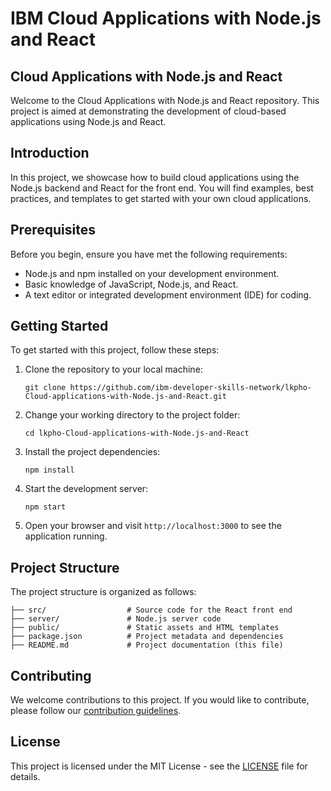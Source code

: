 # IBM Cloud Applications with Node.js and React
## Cloud Applications with Node.js and React

Welcome to the Cloud Applications with Node.js and React repository. This project is aimed at demonstrating the development of cloud-based applications using Node.js and React.


## Introduction

In this project, we showcase how to build cloud applications using the Node.js backend and React for the front end. You will find examples, best practices, and templates to get started with your own cloud applications.

## Prerequisites

Before you begin, ensure you have met the following requirements:
- Node.js and npm installed on your development environment.
- Basic knowledge of JavaScript, Node.js, and React.
- A text editor or integrated development environment (IDE) for coding.

## Getting Started

To get started with this project, follow these steps:

1. Clone the repository to your local machine:
   ```shell
   git clone https://github.com/ibm-developer-skills-network/lkpho-Cloud-applications-with-Node.js-and-React.git
   ```

2. Change your working directory to the project folder:
   ```shell
   cd lkpho-Cloud-applications-with-Node.js-and-React
   ```

3. Install the project dependencies:
   ```shell
   npm install
   ```

4. Start the development server:
   ```shell
   npm start
   ```

5. Open your browser and visit `http://localhost:3000` to see the application running.

## Project Structure

The project structure is organized as follows:

```
├── src/                  # Source code for the React front end
├── server/               # Node.js server code
├── public/               # Static assets and HTML templates
├── package.json          # Project metadata and dependencies
├── README.md             # Project documentation (this file)
```

## Contributing

We welcome contributions to this project. If you would like to contribute, please follow our [contribution guidelines](CONTRIBUTING.md).

## License

This project is licensed under the MIT License - see the [LICENSE](LICENSE) file for details.
